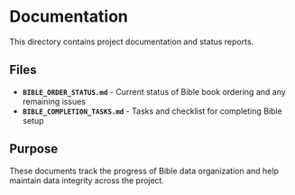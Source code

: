 # Documentation

This directory contains project documentation and status reports.

## Files

- **`BIBLE_ORDER_STATUS.md`** - Current status of Bible book ordering and any remaining issues
- **`BIBLE_COMPLETION_TASKS.md`** - Tasks and checklist for completing Bible setup

## Purpose

These documents track the progress of Bible data organization and help maintain data integrity across the project.

